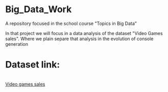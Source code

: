 # Big_Data_Work
A repository focused in the school course "Topics in Big Data"

In that project we will focus in a data analysis of the dataset "Video Games sales". Where we plain separe that analysis in the evolution of console generation

# Dataset link:
<br/>
<a href= "https://www.kaggle.com/datasets/gregorut/videogamesales">Video games sales<a>
